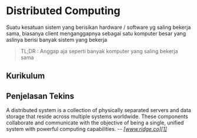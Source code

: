 # Distributed Computing 
Suatu kesatuan sistem yang berisikan hardware / software yg saling bekerja sama, biasanya client menganggapnya sebagai satu komputer besar yang aslinya berisi banyak sistem yang bekerja

>TL;DR : Anggap aja seperti banyak komputer yang saling bekerja sama

## Kurikulum

## Penjelasan Tekins

A distributed system is a collection of physically separated servers and data storage that reside across multiple systems worldwide. These components collaborate and communicate with the objective of being a single, unified system with powerful computing capabilities. -- <cite>[www.ridge.co][1]</cite>

[1]: https://www.ridge.co/blog/what-is-distributed-computing/